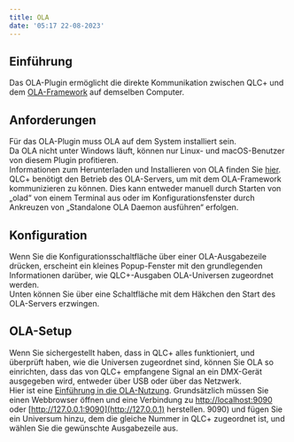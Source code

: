 ```yaml
---
title: OLA
date: '05:17 22-08-2023'
---
```


Einführung
------------

Das OLA-Plugin ermöglicht die direkte Kommunikation zwischen QLC+ und dem [OLA-Framework](https://wiki.openlighting.org/index.php/Open_Lighting_Architecture) auf demselben Computer.

Anforderungen
------------

Für das OLA-Plugin muss OLA auf dem System installiert sein.  
Da OLA nicht unter Windows läuft, können nur Linux- und macOS-Benutzer von diesem Plugin profitieren.  
Informationen zum Herunterladen und Installieren von OLA finden Sie [hier](https://wiki.openlighting.org/index.php/Download_%26_Install_OLA).
QLC+ benötigt den Betrieb des OLA-Servers, um mit dem OLA-Framework kommunizieren zu können. Dies kann entweder manuell durch Starten von „olad“ von einem Terminal aus oder im Konfigurationsfenster durch Ankreuzen von „Standalone OLA Daemon ausführen“ erfolgen.

Konfiguration
-------------

Wenn Sie die Konfigurationsschaltfläche über einer OLA-Ausgabezeile drücken, erscheint ein kleines Popup-Fenster mit den grundlegenden Informationen darüber, wie QLC+-Ausgaben OLA-Universen zugeordnet werden.  
Unten können Sie über eine Schaltfläche mit dem Häkchen den Start des OLA-Servers erzwingen.

OLA-Setup
---------

Wenn Sie sichergestellt haben, dass in QLC+ alles funktioniert, und überprüft haben, wie die Universen zugeordnet sind, können Sie OLA so einrichten, dass das von QLC+ empfangene Signal an ein DMX-Gerät ausgegeben wird, entweder über USB oder über das Netzwerk.  
Hier ist eine [Einführung in die OLA-Nutzung](https://wiki.openlighting.org/index.php/Using_OLA).
Grundsätzlich müssen Sie einen Webbrowser öffnen und eine Verbindung zu [http://localhost:9090](http://localhost:9090) oder [http://127.0.0.1:9090](http://127.0.0.1) herstellen. 9090) und fügen Sie ein Universum hinzu, dem die gleiche Nummer in QLC+ zugeordnet ist, und wählen Sie die gewünschte Ausgabezeile aus.